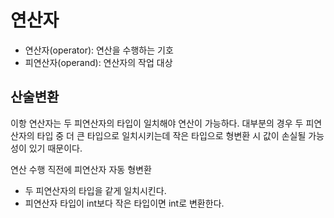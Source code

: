 # 연산자
- 연산자(operator): 연산을 수행하는 기호
- 피연산자(operand): 연산자의 작업 대상

## 산술변환
이항 연산자는 두 피연산자의 타입이 일치해야 연산이 가능하다. 대부분의 경우 두 피연산자의 타입 중 더 큰 타입으로 일치시키는데 작은 타입으로 형변환 시 값이 손실될 가능성이 있기 때문이다.

연산 수행 직전에 피연산자 자동 형변환
- 두 피연산자의 타입을 같게 일치시킨다.
- 피연산자 타입이 int보다 작은 타입이면 int로 변환한다.

